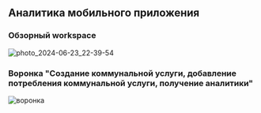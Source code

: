 ## Аналитика мобильного приложения


### Обзорный workspace
![photo_2024-06-23_22-39-54](https://github.com/quicklybly/bills-collector/assets/112685168/fbe000c0-3266-4453-ac43-6348ed06e518)


### Воронка "Создание коммунальной услуги, добавление потребления коммунальной услуги, получение аналитики"
![воронка](https://github.com/quicklybly/bills-collector/assets/112685168/b9578dc8-bffa-44e8-9877-39c042686ee4)
